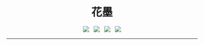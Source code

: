 <h1 align="center">花墨</h1>
<p align="center">
  <img src="https://img.shields.io/badge/angular-17.3.1-red">
  <img src="https://img.shields.io/badge/node_js-20.16.0-green">
  <img src="https://img.shields.io/badge/ng--zorro-17.4.1-blue">
  <img src="https://img.shields.io/badge/Author-%E5%86%8D%E8%8A%B1-pink">
</p>
<hr>
